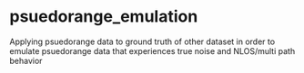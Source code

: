 # psuedorange_emulation

Applying psuedorange data to ground truth of other dataset in order to emulate psuedorange data that experiences true noise and NLOS/multi path behavior
